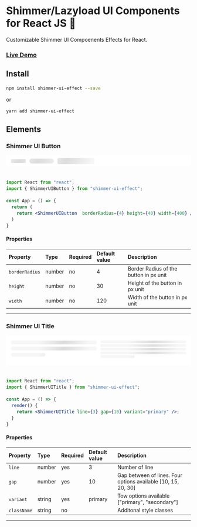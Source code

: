 # Shimmer/Lazyload UI Components for React JS 🚀

Customizable Shimmer UI Compoenents Effects for React.

### [**Live Demo**](https://hirenkvaghasiya.github.io/shimmer-ui-effect/)

## Install

```bash
npm install shimmer-ui-effect --save
```

or

```bash
yarn add shimmer-ui-effect
```

## Elements

### Shimmer UI Button

<kbd>
<img src="./extra-files/ShimmerUIButton.png" />
</kbd>
&nbsp;&nbsp;&nbsp;&nbsp;
&nbsp;&nbsp;&nbsp;&nbsp;

```jsx
import React from "react";
import { ShimmerUIButton } from "shimmer-ui-effect";

const App = () => {
  return (
    return <ShimmerUIButton  borderRadius={4} height={40} width={400} />;
  )
}
```

#### Properties

| Property | Type   | Required | Default value | Description                                |
| :------- | :----- | :------- | :------------ | :----------------------------------------- |
| `borderRadius`   | number | no      | 4            | Border Radius of the button in px unit |
| `height`   | number | no      | 30            | Height of the button in px unit |
| `width`   | number | no      | 120            | Width of the button in px unit |

---

### Shimmer UI Title

<kbd>
<img src="./extra-files/ShimmerUITitle.png" />
</kbd>
&nbsp;&nbsp;&nbsp;&nbsp;
&nbsp;&nbsp;&nbsp;&nbsp;

```jsx
import React from "react";
import { ShimmerUITitle } from "shimmer-ui-effect";

const App = () => {
  render() {
    return <ShimmerUITitle line={3} gap={10} variant="primary" />;
  }
}
```

#### Properties

| Property    | Type   | Required | Default value | Description                                                   |
| :---------- | :----- | :------- | :------------ | :------------------------------------------------------------ |
| `line`      | number | yes      | 3             | Number of line                                                |
| `gap`       | number | yes      | 10            | Gap between of lines. Four options available [10, 15, 20, 30] |
| `variant`   | string | yes      | primary       | Tow options available ["primary", "secondary"]                |
| `className` | string | no       |               | Additonal style classes                                       |

---
